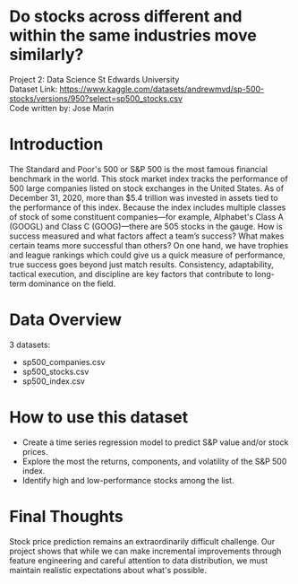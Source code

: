 # Do stocks across different and within the same industries move similarly? 
Project 2: Data Science St Edwards University\
Dataset Link: https://www.kaggle.com/datasets/andrewmvd/sp-500-stocks/versions/950?select=sp500_stocks.csv \
Code written by: Jose Marin

# Introduction
The Standard and Poor's 500 or S&P 500 is the most famous financial benchmark in the world. This stock market index tracks the performance of 500 large companies listed on stock exchanges in the United States. As of December 31, 2020, more than $5.4 trillion was invested in assets tied to the performance of this index. Because the index includes multiple classes of stock of some constituent companies—for example, Alphabet's Class A (GOOGL) and Class C (GOOG)—there are 505 stocks in the gauge. How is success measured and what factors affect a team’s success? What makes certain teams more successful than others? On one hand, we have trophies and league rankings which could give us a quick measure of performance, true success goes beyond just match results. Consistency, adaptability, tactical execution, and discipline are key factors that contribute to long-term dominance on the field.

# Data Overview 
3 datasets: 
- sp500_companies.csv
- sp500_stocks.csv
- sp500_index.csv

# How to use this dataset
- Create a time series regression model to predict S&P value and/or stock prices.
- Explore the most the returns, components, and volatility of the S&P 500 index.
- Identify high and low-performance stocks among the list.

# Final Thoughts 
Stock price prediction remains an extraordinarily difficult challenge. Our project shows that while we can make incremental improvements through feature engineering and careful attention to data distribution, we must maintain realistic expectations about what's possible.





